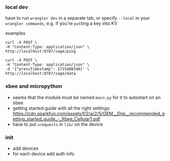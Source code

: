 ### local dev
have to run `wrangler dev` in a separate tab,
or specify `--local` in your `wrangler commands`,
e.g. if you're `put`ting a key into KV

examples
```
curl -X POST \
-H "Content-Type: application/json" \
http://localhost:8787/sage/ping

curl -X POST \
-H "Content-Type: application/json" \
-d '{"pressTimestamp": 1715408340}' \
http://localhost:8787/sage/data
```

### xbee and micropython
- seems that the module must be named `main.py` for it to autostart on an xbee
- getting started guide with all the right settings:
https://cdn.sparkfun.com/assets/f/2/a/2/5/OEM__Digi__recommended_getting_started_guide_-_Xbee_Cellular1.pdf
- have to put `urequests` in `lib/` on the device


### init
- add devices
- for each device add auth info
